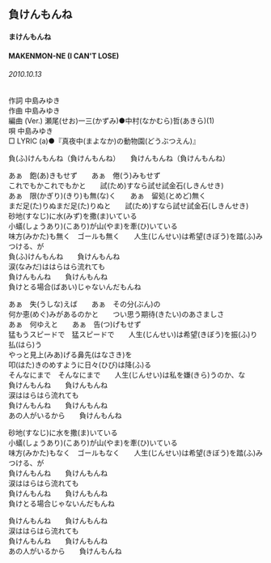 ## 負けんもんね
#### まけんもんね
#### MAKENMON-NE (I CAN'T LOSE)
###### 2010.10.13


作詞     中島みゆき　　　　　   
作曲      中島みゆき  　　　   
編曲 (Ver.) 瀬尾(せお)一三(かずみ)●中村(なかむら)哲(あきら)(1)　　　　　　
唄  中島みゆき        
□ LYRIC (a)●『真夜中(まよなか)の動物園(どうぶつえん)』   
   
   
負(ふ)けんもんね（負けんもんね）　　負けんもんね（負けんもんね）   
   
あぁ　飽(あ)きもせず　　あぁ　倦(う)みもせず   
これでもかこれでもかと　　試(ため)すなら試せ試金石(しきんせき)   
あぁ　限(かぎり)(きり)も無(な)く　　あぁ　留処(とめど)無く   
まだ足(た)りぬまだ足(た)りぬと　　試(ため)すなら試せ試金石(しきんせき)   
砂地(すなじ)に水(みず)を撒(ま)いている   
小蟻(しょうあり)(こあり)が山(やま)を牽(ひ)いている   
味方(みかた)も無く　ゴールも無く　　人生(じんせい)は希望(きぼう)を踏(ふ)みつける、が   
負(ふ)けんもんね　　負けんもんね   
涙(なみだ)ははらはら流れても   
負けんもんね　　負けんもんね   
負けとる場合(ばあい)じゃないんだもんね   

あぁ　失(うしな)えば　　あぁ　その分(ぶん)の   
何か恵(めぐ)みがあるのかと　　つい思う期待(きたい)のあさましさ   
あぁ　何ゆえと　　あぁ　告(つ)げもせず   
猛もうスピードで　猛スピードで　　人生(じんせい)は希望(きぼう)を振(ふ)り払(はら)う   
やっと見上(みあ)げる鼻先(はなさき)を   
叩(はた)きのめすように日々(ひび)は降(ふ)る   
そんなにまで　そんなにまで　　人生(じんせい)は私を嫌(きら)うのか、な   
負けんもんね　　負けんもんね   
涙ははらはら流れても   
負けんもんね　　負けんもんね   
あの人がいるから　　負けんもんね   
   
砂地(すなじ)に水を撒(ま)いている   
小蟻(しょうあり)(こあり)が山(やま)を牽(ひ)いている   
味方(みかた)もなく　ゴールもなく　　人生(じんせい)は希望(きぼう)を踏(ふ)みつける、が   
負けんもんね　　負けんもんね   
涙ははらはら流れても   
負けんもんね　　負けんもんね   
負けとる場合じゃないんだもんね   
   
負けんもんね　　負けんもんね   
涙ははらはら流れても   
負けんもんね　　負けんもんね   
あの人がいるから　　負けんもんね   